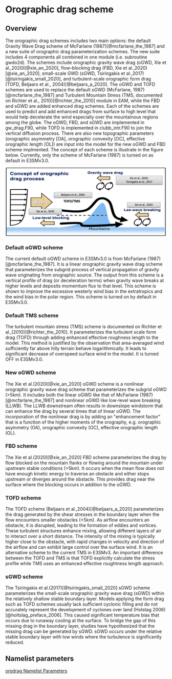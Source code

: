 # Orographic drag scheme

## Overview

The orographic drag schemes includes two main options: the default Gravity Wave Drag scheme of McFarlane (1987)[@mcfarlane_the_1987] and a new suite of orographic drag parameterization schemes. The new suite includes 4 components all combined in one module (i.e. subroutine gwdo2d). The schemes include orographic gravity wave drag (oGWD, Xie et al.,2020)[@xie_an_2020], flow-blocking drag (FBD, Xie et al.,2020)[@xie_an_2020], small-scale GWD (sGWD, Tsiringakis et al.,2017)[@tsiringakis_small_2020], and turbulent-scale orographic form drag (TOFD, Beljaars et al., 2004)[@beljaars_a_2020]. The oGWD and TOFD schemes are used to replace the default oGWD (McFarlane, 1987)[@mcfarlane_the_1987] and Turbulent Mountain Stress (TMS, documented on Richter et al., 2010)[@richter_the_2010] module in EAM, while the FBD and sGWD are added enhanced drag schemes. Each of the schemes are used to predict and add enhanced drags from surface to high level that would help decelerate the wind especially over the mountainous regions among the globe. The oGWD, FBD, and sGWD are implemented in gw_drag.F90, while TOFD is implemented in clubb_intr.F90 to join the vertical diffusion process. There are also new topographic parameters (orographic asymmetry [OA], orographic convexity [OC], effective orographic length [OL]) are input into the model for the new oGWD and FBD scheme implmented. The concept of each scheme is illustrate in the figure below. Currently, only the scheme of McFarlane (1987) is turned on as default in E3SMv3.0.

![orodrag figure](../figures/orodrag.png)

### Default oGWD scheme

The current default oGWD scheme in E3SMv3.0 is from McFarlane (1987)[@mcfarlane_the_1987]. It is a linear orographic gravity wave drag scheme that parameterizes the subgrid process of vertical propagation of gravity wave originating from orographic source. The output from this scheme is a vertical profile of drag (or deceleration terms) when gravity wave breaks at higher levels and deposits momemtum flux to that level. This scheme is shown to improve the excessive westerly wind bias in the extratropics and the wind bias in the polar region. This scheme is turned on by default in E3SMv3.0.

### Default TMS scheme

The turbulent mountain stress (TMS) scheme is documented on Richter et al.,(2010)[@richter_the_2010]. It parameterizes the turbulent scale form drag (TOFD) through adding enhanced effective roughness length to the model. This method is justified by the observation that area-averaged wind sufficiently far above hilly terrain behave logarithmically. It leads to significant decrease of overspeed surface wind in the model. It is turned OFF in E3SMv3.0.

### New oGWD scheme

The Xie et al.(2020)[@xie_an_2020] oGWD scheme is a nonlinear orographic gravity wave drag scheme that parameterizes the subgrid oGWD (>5km). It includes both the linear oGWD like that of McFarlane (1987)[@mcfarlane_the_1987] and nonlinear oGWD like low-level wave breaking (LLWB). The LLWB downstream often results in downslope windstorm that can enhance the drag by several times that of linear oGWD. The incorporation of the nonlinear drag is by adding an "enhancement factor" that is a function of the higher moments of the orography, e.g. orographic asymmetry (OA), orographic convexity (OC), effective orographic length (OL).

### FBD scheme

The Xie et al.(2020)[@xie_an_2020] FBD scheme parameterizes the drag by flow blocked on the mountain flanks or flowing around the mountain under upstream stable conditions (>5km). It occurs when the mean flow does not have enough kinetic energy to traverse an obstacle and either stops upstream or diverges around the obstacle. This provides drag near the surface where the blocking occurs in addition to the oGWD.

### TOFD scheme

The TOFD scheme (Beljaars et al.,2004)[@beljaars_a_2020] parameterizes the drag generated by the shear stresses in the boundary layer when the flow encounters smaller obstacles (<5km). As airflow encounters an obstacle, it is disrupted, leading to the formation of eddies and vortices. These turbulent structures enhance mixing, allowing different layers of air to interact over a short distance. The intensity of the mixing is typically higher close to the obstacle, with rapid changes in velocity and direction of the airflow and can exhibit large control over the surface wind. It is an alternative scheme to the current TMS in E3SMv3. An important difference between the TOFD and TMS is that TOFD explicitly calculate the stress profile while TMS uses an enhanced effective roughtness length approach.

### sGWD scheme

The Tsiringakis et al.(2017)[@tsiringakis_small_2020] sGWD scheme parameterizes the small-scale orographic gravity wave drag (sGWD) within the relatively shallow stable boundary layer. Models applying the form drag such as TOFD schemes usually lack sufficient cyclonic filling and do not accurately represent the development of cyclones over land (Holstag 2006)[@holtslag_preface_2006]. This caused significant temperature bias that occurs due to runaway cooling at the surface. To bridge the gap of this missing drag in the boundary layer, studies have hypothesized that the missing drag can be generated by sGWD. sGWD occurs under the relative stable boundary layer with low winds where the turbulence is significantly reduced.

## Namelist parameters

[orodrag Namelist Parameters](../user-guide/namelist_parameters.md#orographic-drag-schemes)
